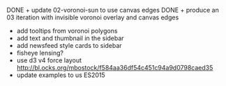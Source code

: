 DONE + update 02-voronoi-sun to use canvas edges
DONE + produce an 03 iteration with invisible voronoi overlay and canvas edges
+ add tooltips from voronoi polygons
+ add text and thumbnail in the sidebar
+ add newsfeed style cards to sidebar
+ fisheye lensing?
+ use d3 v4 force layout http://bl.ocks.org/mbostock/f584aa36df54c451c94a9d0798caed35
+ update examples to us ES2015